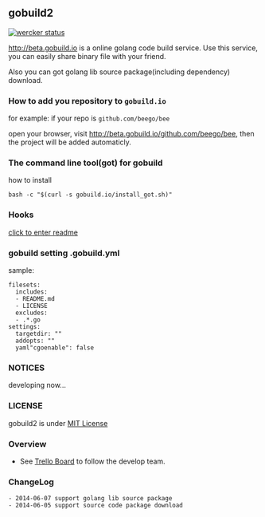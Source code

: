 ## gobuild2
[![wercker status](https://app.wercker.com/status/33c73c9c4ea5cbc96ca1660d2e1b58a6/m "wercker status")](https://app.wercker.com/project/bykey/33c73c9c4ea5cbc96ca1660d2e1b58a6)

<http://beta.gobuild.io> is a online golang code build service. 
Use this service, you can easily share binary file with your friend.

Also you can got golang lib source package(including dependency) download.

### How to add you repository to `gobuild.io`
for example: if your repo is `github.com/beego/bee`

open your browser, visit <http://beta.gobuild.io/github.com/beego/bee>, then the project will be added automaticly.

### The command line tool(got) for gobuild
how to install

	bash -c "$(curl -s gobuild.io/install_got.sh)"

### Hooks
[click to enter readme](scripts/hookme/README.md)

### gobuild setting .gobuild.yml
sample:

	filesets:
	  includes:
	  - README.md
	  - LICENSE
	  excludes:
	  - .*.go
	settings:
	  targetdir: ""
	  addopts: ""
	  yaml"cgoenable": false

### NOTICES
developing now...

### LICENSE
gobuild2 is under [MIT License](/LICENSE)

### Overview
* See [Trello Board](https://trello.com/b/Ml7fV574/gobuild2) to follow the develop team.

### ChangeLog
    - 2014-06-07 support golang lib source package
    - 2014-06-05 support source code package download
